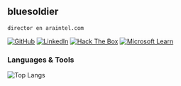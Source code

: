 ## bluesoldier
`director en araintel.com`  

[![GitHub](https://img.shields.io/badge/GitHub-@rubenvmu-181717?style=flat&logo=github)](https://github.com/rubenvmu)
[![LinkedIn](https://img.shields.io/badge/LinkedIn-Connect-blue?style=flat&logo=linkedin)]([https://www.linkedin.com/in/ruben-vasile-marcu-ungureanu](https://www.linkedin.com/in/ruben-vasile-marcu-ungureanu-2477b9236/))
[![Hack The Box](https://img.shields.io/badge/Hack_The_Box-Rank_Hacker-9FEF00?style=flat&logo=hackthebox)]([https://app.hackthebox.com/profile/your_id](https://app.hackthebox.com/profile/1817580))
[![Microsoft Learn](https://img.shields.io/badge/Microsoft_Learn-Lvl_13-0078D4?style=flat&logo=microsoft)]([https://learn.microsoft.com/es-es/users/ruben-vasile-marcu-ungureanu](https://learn.microsoft.com/es-es/users/rvmurvmu-9285/transcript/7xgkh6mrl98q93d))


### **Languages & Tools**
![Top Langs](https://github-readme-stats.vercel.app/api/top-langs/?username=rubenvmu&hide_progress=true)
